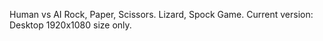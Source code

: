 Human vs AI Rock, Paper, Scissors. Lizard, Spock Game.
Current version: Desktop 1920x1080 size only.
